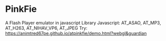# PinkFie
A Flash Player emulator in javascript
Library Javascript: AT_ASAO, AT_MP3, AT_H263, AT_NIHAV_VP6, AT_JPEG
Try: https://animtred67pe.github.io/atpinkfie/demo.html?webgl&guardian